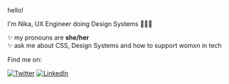 hello!

I'm Nika, UX Engineer doing Design Systems 👩🏻‍💻

✨ my pronouns are **she/her**\
✨ ask me about CSS, Design Systems and how to support womxn in tech 

Find me on: 
<p><a href="https://twitter.com/nikazawila" target="_blank"><img alt="Twitter" src="https://img.shields.io/badge/twitter-%231DA1F2.svg?&style=for-the-badge&logo=twitter&logoColor=white" /></a> <a href="https://www.linkedin.com/in/nikazawila" target="_blank"><img alt="LinkedIn" src="https://img.shields.io/badge/linkedin-%230077B5.svg?&style=for-the-badge&logo=linkedin&logoColor=white" /></a> </p>
